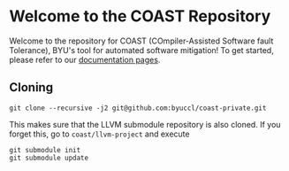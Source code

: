 # Welcome to the COAST Repository

Welcome to the repository for COAST (COmpiler-Assisted Software fault Tolerance), BYU's tool for automated software mitigation! To get started, please refer to our [documentation pages](https://coast-compiler.readthedocs.io/en/latest/).


## Cloning

```
git clone --recursive -j2 git@github.com:byuccl/coast-private.git
```

This makes sure that the LLVM submodule repository is also cloned.  If you forget this, go to `coast/llvm-project` and execute

```
git submodule init
git submodule update
```
